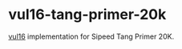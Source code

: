# vul16-tang-primer-20k

[vul16](https://github.com/zakki0925224/vul16-chisel) implementation for Sipeed Tang Primer 20K.

